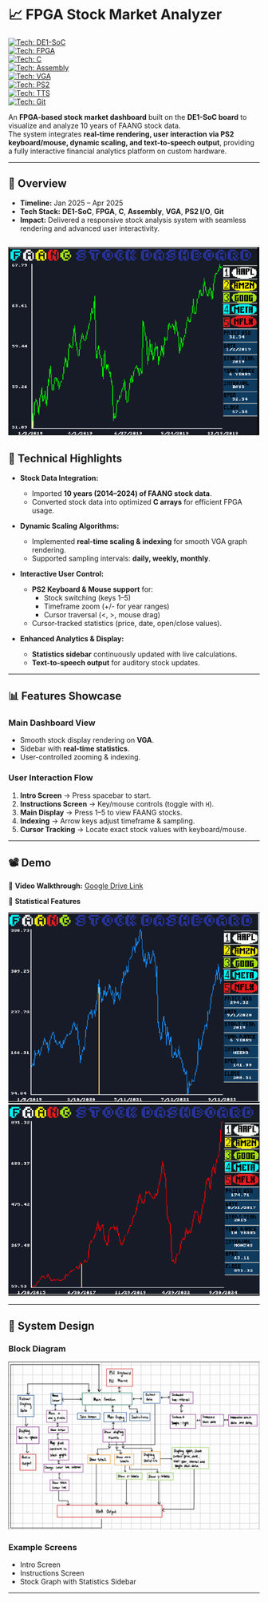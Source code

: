 # 📈 FPGA Stock Market Analyzer

[![Tech: DE1-SoC](https://img.shields.io/badge/Hardware-DE1--SoC-blue)](#)  
[![Tech: FPGA](https://img.shields.io/badge/Hardware-FPGA-darkblue)](#)  
[![Tech: C](https://img.shields.io/badge/Language-C-green)](#)  
[![Tech: Assembly](https://img.shields.io/badge/Language-Assembly-lightgrey)](#)  
[![Tech: VGA](https://img.shields.io/badge/Display-VGA-purple)](#)  
[![Tech: PS2](https://img.shields.io/badge/Input-PS2-orange)](#)  
[![Tech: TTS](https://img.shields.io/badge/Feature-Text--to--Speech-red)](#)  
[![Tech: Git](https://img.shields.io/badge/Tool-Git-black)](#) 

An **FPGA-based stock market dashboard** built on the **DE1-SoC board** to visualize and analyze 10 years of FAANG stock data.  
The system integrates **real-time rendering, user interaction via PS2 keyboard/mouse, dynamic scaling, and text-to-speech output**, providing a fully interactive financial analytics platform on custom hardware.  

---

## 🎯 Overview  
- **Timeline:** Jan 2025 – Apr 2025  
- **Tech Stack:** **DE1-SoC**, **FPGA**, **C**, **Assembly**, **VGA**, **PS2 I/O**, **Git** 
- **Impact:** Delivered a responsive stock analysis system with seamless rendering and advanced user interactivity.  

![Main](./assets/s3.png)
---

## 🧠 Technical Highlights  

- **Stock Data Integration:**  
  - Imported **10 years (2014–2024) of FAANG stock data**.  
  - Converted stock data into optimized **C arrays** for efficient FPGA usage.  

- **Dynamic Scaling Algorithms:**  
  - Implemented **real-time scaling & indexing** for smooth VGA graph rendering.  
  - Supported sampling intervals: **daily, weekly, monthly**.  

- **Interactive User Control:**  
  - **PS2 Keyboard & Mouse support** for:  
    - Stock switching (keys 1–5)  
    - Timeframe zoom (+/- for year ranges)  
    - Cursor traversal (<, >, mouse drag)  
  - Cursor-tracked statistics (price, date, open/close values).  

- **Enhanced Analytics & Display:**  
  - **Statistics sidebar** continuously updated with live calculations.  
  - **Text-to-speech output** for auditory stock updates.  

---

## 📊 Features Showcase  

### Main Dashboard View  
- Smooth stock display rendering on **VGA**.  
- Sidebar with **real-time statistics**.  
- User-controlled zooming & indexing.  

### User Interaction Flow  
1. **Intro Screen** → Press spacebar to start.  
2. **Instructions Screen** → Key/mouse controls (toggle with `H`).  
3. **Main Display** → Press 1–5 to view FAANG stocks.  
4. **Indexing** → Arrow keys adjust timeframe & sampling.  
5. **Cursor Tracking** → Locate exact stock values with keyboard/mouse.  

---

## 📽️ Demo  

🎥 **Video Walkthrough:** [Google Drive Link](https://drive.google.com/file/d/17qfD2idL0ijc8XOCcW2xP4rC3k5U3Mgw/view?usp=sharing)  

📸 **Statistical Features**


![Statistical Features](./assets/s1.png)
![Statistical Features](./assets/s2.png)  

---

## 🧩 System Design  

### Block Diagram  
![Block Diagram](./assets/s4.png)  

### Example Screens  
- Intro Screen  
- Instructions Screen  
- Stock Graph with Statistics Sidebar  

---
